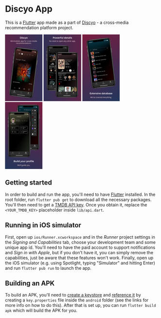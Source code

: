 # Discyo App

This is a [Flutter](https://flutter.dev/) app made as a part of [Discyo](https://discyo.com/) - a cross-media recommendation platform project.

<p align="left">
  <img src="./docs/images/1.png" width="24.5%">
  <img src="./docs/images/2.png" width="24.5%">
  <img src="./docs/images/3.png" width="24.5%">
  <img src="./docs/images/4.png" width="24.5%">
</p>

## Getting started

In order to build and run the app, you'll need to have [Flutter](https://flutter.dev/) installed.
In the root folder, run `flutter pub get` to download all the necessary packages.
You'll then need to get a [TMDB API key](https://developers.themoviedb.org/3).
Once you obtain it, replace the `<YOUR_TMDB_KEY>` placeholder inside `lib/api.dart`.

## Running in iOS simulator

First, open up `ios/Runner.xcworkspace` and in the *Runner* project settings in the *Signing and Capabilities* tab, choose your development team and some unique app id.
You'll need to have the paid account to support notifications and *Sign in with Apple*, but if you don't have it, you can simply remove the capabilities, just be aware that these features won't work.
Finally, open up the iOS simulator (e.g. using Spotlight, typing "Simulator" and hitting Enter) and run `flutter pub run` to launch the app.

## Building an APK

To build an APK, you'll need to [create a keystore](https://docs.flutter.dev/deployment/android#create-an-upload-keystore) and [reference it](https://docs.flutter.dev/deployment/android#reference-the-keystore-from-the-app) by creating a `key.properties` file inside the `android` folder (see the links for more info on how to do this).
After that is set up, you can run `flutter build apk` which will build the APK for you.

